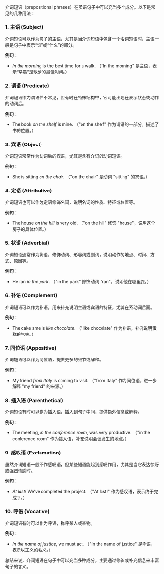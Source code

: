 介词短语（prepositional phrases）在英语句子中可以充当多个成分。以下是常见的几种用法：

### 1. 主语 (Subject)
介词短语可以作为句子的主语，尤其是当介词短语中包含一个名词短语时。主语一般是句子中表示“谁”或“什么”的部分。

**例句**：
- *In the morning* is the best time for a walk.
（"In the morning" 是主语，表示“早晨”是散步的最佳时间。）

### 2. 谓语 (Predicate)
介词短语作为谓语并不常见，但有时在特殊结构中，它可能出现在表示状态或动作的动词后。

**例句**：
- The book *on the shelf* is mine.
（"on the shelf" 作为谓语的一部分，描述了书的位置。）

### 3. 宾语 (Object)
介词短语常常作为动词后的宾语，尤其是含有介词的动词短语。

**例句**：
- She is sitting *on the chair*.
（"on the chair" 是动词 "sitting" 的宾语。）

### 4. 定语 (Attributive)
介词短语也可以作为定语修饰名词，说明名词的性质、特征或位置等。

**例句**：
- The house *on the hill* is very old.
（"on the hill" 修饰 "house"，说明这个房子的具体位置。）

### 5. 状语 (Adverbial)
介词短语通常作为状语，修饰动词、形容词或副词，说明动作的地点、时间、方式、原因等。

**例句**：
- He ran *in the park*.
（"in the park" 修饰动词 "ran"，说明他在哪里跑。）

### 6. 补语 (Complement)
介词短语可以作为补语，用来补充说明主语或宾语的特征，尤其在系动词后面。

**例句**：
- The cake smells *like chocolate*.
（"like chocolate" 作为补语，补充说明蛋糕的气味。）

### 7. 同位语 (Appositive)
介词短语可以作为同位语，提供更多的细节或解释。

**例句**：
- My friend *from Italy* is coming to visit.
（"from Italy" 作为同位语，进一步解释 "my friend" 的来源。）

### 8. 插入语 (Parenthetical)
介词短语有时可以作为插入语，插入到句子中间，提供额外信息或解释。

**例句**：
- The meeting, *in the conference room*, was very productive.
（"in the conference room" 作为插入语，补充说明会议发生的地点。）

### 9. 感叹语 (Exclamation)
虽然介词短语一般不作感叹语，但某些短语能起到感叹作用，尤其是当它表达惊讶或强烈情感时。

**例句**：
- *At last!* We’ve completed the project.
（"At last!" 作为感叹语，表示终于完成了。）

### 10. 呼语 (Vocative)
介词短语有时可以作为呼语，称呼某人或某物。

**例句**：
- *In the name of justice*, we must act.
（"In the name of justice" 是呼语，表示以正义的名义。）

总结来说，介词短语在句子中可以充当多种成分，主要通过修饰或补充信息来丰富句子的含义。